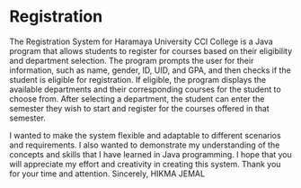 # Registration
The Registration System for Haramaya University CCI College is a Java program that allows students to register for courses based on their eligibility and department selection.
The program prompts the user for their information, such as name, gender, ID, UID, and GPA, and then checks if the student is eligible for registration. 
If eligible, the program displays the available departments and their corresponding courses for the student to choose from. After selecting a department,
the student can enter the semester they wish to start and register for the courses offered in that semester.


 I wanted to make the system flexible and adaptable to different scenarios and requirements.
 I also wanted to demonstrate my understanding of the concepts and skills that I have learned in Java programming.
 I hope that you will appreciate my effort and creativity in creating this system.
 Thank you for your time and attention.
 Sincerely,
     HIKMA JEMAL
